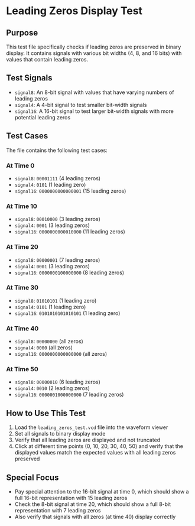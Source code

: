 # Leading Zeros Display Test

## Purpose
This test file specifically checks if leading zeros are preserved in binary display. It contains signals with various bit widths (4, 8, and 16 bits) with values that contain leading zeros.

## Test Signals
- `signal8`: An 8-bit signal with values that have varying numbers of leading zeros
- `signal4`: A 4-bit signal to test smaller bit-width signals
- `signal16`: A 16-bit signal to test larger bit-width signals with more potential leading zeros

## Test Cases
The file contains the following test cases:

### At Time 0
- `signal8`: `00001111` (4 leading zeros)
- `signal4`: `0101` (1 leading zero)
- `signal16`: `0000000000000001` (15 leading zeros)

### At Time 10
- `signal8`: `00010000` (3 leading zeros)
- `signal4`: `0001` (3 leading zeros)
- `signal16`: `0000000000010000` (11 leading zeros)

### At Time 20
- `signal8`: `00000001` (7 leading zeros)
- `signal4`: `0001` (3 leading zeros)
- `signal16`: `0000000100000000` (8 leading zeros)

### At Time 30
- `signal8`: `01010101` (1 leading zero)
- `signal4`: `0101` (1 leading zero)
- `signal16`: `0101010101010101` (1 leading zero)

### At Time 40
- `signal8`: `00000000` (all zeros)
- `signal4`: `0000` (all zeros)
- `signal16`: `0000000000000000` (all zeros)

### At Time 50
- `signal8`: `00000010` (6 leading zeros)
- `signal4`: `0010` (2 leading zeros)
- `signal16`: `0000001000000000` (7 leading zeros)

## How to Use This Test
1. Load the `leading_zeros_test.vcd` file into the waveform viewer
2. Set all signals to binary display mode
3. Verify that all leading zeros are displayed and not truncated
4. Click at different time points (0, 10, 20, 30, 40, 50) and verify that the displayed values match the expected values with all leading zeros preserved

## Special Focus
- Pay special attention to the 16-bit signal at time 0, which should show a full 16-bit representation with 15 leading zeros
- Check the 8-bit signal at time 20, which should show a full 8-bit representation with 7 leading zeros
- Also verify that signals with all zeros (at time 40) display correctly 